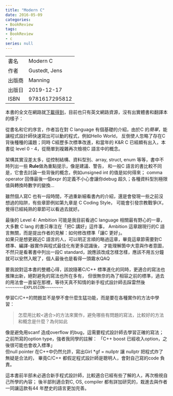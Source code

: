 ```yaml
---
title: "Modern C"
date: 2016-05-09
categories:
- BookReview
tags:
- BookReview
- c
series: null
---
```


|   |   |
|:-|:-|
|書名|Modern C|
|作者|Gustedt, Jens|
|出版商|Manning|
|出版日|2019-12-17|
|ISBN|9781617295812|
<!--more-->

本書的全文在網路就[下載得到](https://gforge.inria.fr/frs/download.php/latestfile/5298/ModernC.pdf)，目前也只有英文網路資源，沒有出實體書和翻譯本的樣子：  

從書名和它的序言，作者旨在對 C language 有個基礎的介紹，由於C 的*簡單*，能讓程式設計師快速寫出可以動的程式，例如Hello World，
反倒使人忽略了存在C 背後種種的議題；同時 C經歷多次標準改進，和當年的 K&R C 已經頗有出入，本書從 level 0 - 4，從簡單到複雜再次檢視C 語言中的概念。  

架構其實沒差太多，從控制結構、資料型別、array, struct, enum 等等，書中不時列出一些 **Rule**做為重點提示，像是建議、警告，
和一般C 語言的書比較不同是，它會去討論一些背後的概念，例如unsigned int 的值是如何得來；
comma operator 回傳最後一個expr 的定義不小心會讓你debug 超久；各種資料型別極限值與轉換時數字的變換…  

雖然個人寫C 也有一段時間，不過重新細看書內的介紹，還是會發現一些之前沒想過的陷阱，有些章節例如第九章是 C Coding Style，
可能會引發宗教戰爭(X，覺得已經純熟的章節可以看過去就好。  

最後的 Level 4: Ambition 可能是我目前看過C language 相關最有野心的一章，大多數 C lang 的書只專注在「把C 講好」這件事，
Ambition 這章跟現行的C 語言無關，而是提出作者的見解：如何修改標準「讓C 更好」。  
如果只是想更親近C 語言的人，可以明正言順的略過這章，畢竟這章節需要對C 標準、編譯-器實作與程式最佳化有更多認識後，
才能理解箇中大意與作者意圖，不然只是看著書中列出一段C standard，說應該改成怎樣怎樣，應該不用五分鐘就可以安然入眠了，個人最後也是看得一頭霧水QAQ  

要我說對這本書的整體心得，該說隨著C/C++ 標準進化的同時，更適合的寫法也推陳出新，絕對避免的寫法也所在多有，
但很無奈的為了相容之前的標準，過去的用法會一直留在那裡，等待天真不知情的新手程式設計師去踩雷然後`~~~~~~~~EXPLOSION~~~~~~~~`  

學習C/C++的問題並不是學不會什麼生猛功能，而是要在各種實作的方法中學習：

> 怎麼用比較<適合>的方法來實作，避免哪些有問題的寫法，比較好的方法和概念是什麼？為何如此  

像是避免用scanf 造成overflow 的bug，這需要程式設計師去學習正確的寫法；之前所寫的option type，強者我同學的註解：
「C++ boost 已經收入option，之後很可能也會收入標準」  
但null pointer 在C++中仍然允許，寫出Girl *gf = nullptr 讓 nullptr 把程式炸了無疑是合法的，
畢竟C/C++ 都假定程式設計師是聰明人，會對自己寫的code 負責。    

這本書前半部未必適合新手程式設計師，比較適合已經有些了解的人，再次檢視自己所學的內容；
後半部則適合對C, OS, compiler 都有詳加研究的，栽進去與作者一同讓這款有44 年歷史的語言更加完善。 